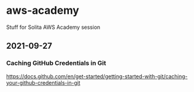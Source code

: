 # aws-academy
Stuff for Solita AWS Academy session

## 2021-09-27

### Caching GitHub Credentials in Git

https://docs.github.com/en/get-started/getting-started-with-git/caching-your-github-credentials-in-git

